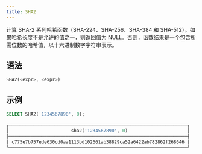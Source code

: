 ```yaml
---
title: SHA2
---
```


计算 SHA-2 系列哈希函数（SHA-224、SHA-256、SHA-384 和 SHA-512）。如果哈希长度不是允许的值之一，则返回值为 NULL。否则，函数结果是一个包含所需位数的哈希值，以十六进制数字字符串表示。

## 语法

```sql
SHA2(<expr>, <expr>)
```

## 示例

```sql
SELECT SHA2('1234567890', 0);

┌──────────────────────────────────────────────────────────────────┐
│                       sha2('1234567890', 0)                      │
├──────────────────────────────────────────────────────────────────┤
│ c775e7b757ede630cd0aa1113bd102661ab38829ca52a6422ab782862f268646 │
└──────────────────────────────────────────────────────────────────┘
```